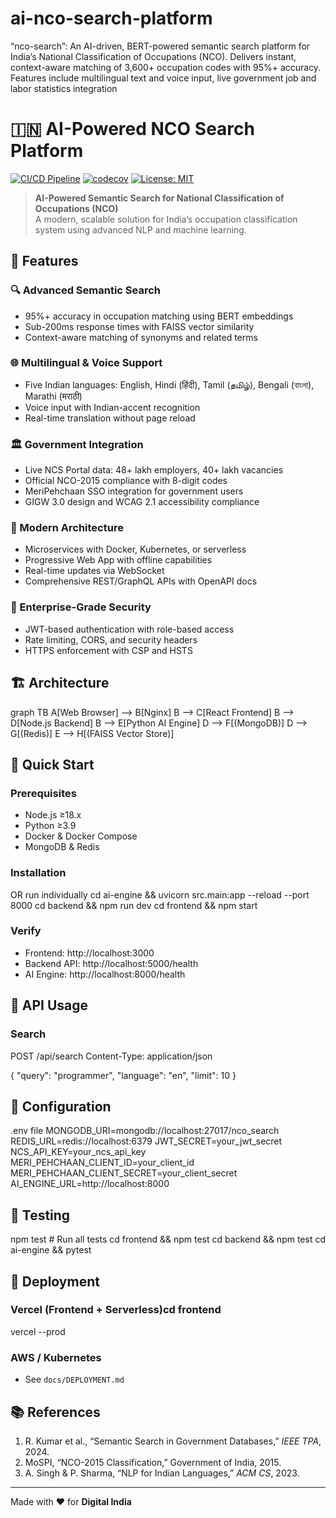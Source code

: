 # ai-nco-search-platform
“nco-search”: An AI-driven, BERT-powered semantic search platform for India’s National Classification of Occupations (NCO). Delivers instant, context-aware matching of 3,600+ occupation codes with 95%+ accuracy. Features include multilingual text and voice input, live government job and labor statistics integration
# 🇮🇳 AI-Powered NCO Search Platform

[![CI/CD Pipeline](https://github.com/your-org/ai-nco-search-platform/actions/workflows/ci.yml/badge.svg)](https://github.com/your-org/ai-nco-search-platform/actions/workflows/ci.yml)
[![codecov](https://codecov.io/gh/your-org/ai-nco-search-platform/branch/main/graph/badge.svg)](https://codecov.io/gh/your-org/ai-nco-search-platform)
[![License: MIT](https://img.shields.io/badge/License-MIT-yellow.svg)](https://opensource.org/licenses/MIT)

> **AI-Powered Semantic Search for National Classification of Occupations (NCO)**  
> A modern, scalable solution for India’s occupation classification system using advanced NLP and machine learning.

## 🌟 Features

### 🔍 Advanced Semantic Search
- 95%+ accuracy in occupation matching using BERT embeddings  
- Sub-200ms response times with FAISS vector similarity  
- Context-aware matching of synonyms and related terms  

### 🌐 Multilingual & Voice Support
- Five Indian languages: English, Hindi (हिंदी), Tamil (தமிழ்), Bengali (বাংলা), Marathi (मराठी)  
- Voice input with Indian-accent recognition  
- Real-time translation without page reload  

### 🏛️ Government Integration
- Live NCS Portal data: 48+ lakh employers, 40+ lakh vacancies  
- Official NCO-2015 compliance with 8-digit codes  
- MeriPehchaan SSO integration for government users  
- GIGW 3.0 design and WCAG 2.1 accessibility compliance  

### 🚀 Modern Architecture
- Microservices with Docker, Kubernetes, or serverless  
- Progressive Web App with offline capabilities  
- Real-time updates via WebSocket  
- Comprehensive REST/GraphQL APIs with OpenAPI docs  

### 🔐 Enterprise-Grade Security
- JWT-based authentication with role-based access  
- Rate limiting, CORS, and security headers  
- HTTPS enforcement with CSP and HSTS  

## 🏗️ Architecture


graph TB
A[Web Browser] --> B[Nginx]
B --> C[React Frontend]
B --> D[Node.js Backend]
B --> E[Python AI Engine]
D --> F[(MongoDB)]
D --> G[(Redis)]
E --> H[(FAISS Vector Store)]

## 🚀 Quick Start

### Prerequisites
- Node.js ≥18.x  
- Python ≥3.9  
- Docker & Docker Compose  
- MongoDB & Redis  

### Installation
OR run individually
cd ai-engine && uvicorn src.main:app --reload --port 8000
cd backend && npm run dev
cd frontend && npm start

### Verify
- Frontend: http://localhost:3000  
- Backend API: http://localhost:5000/health  
- AI Engine: http://localhost:8000/health  

## 📖 API Usage

### Search
POST /api/search
Content-Type: application/json

{
"query": "programmer",
"language": "en",
"limit": 10
}

## 🔧 Configuration
.env file
MONGODB_URI=mongodb://localhost:27017/nco_search
REDIS_URL=redis://localhost:6379
JWT_SECRET=your_jwt_secret
NCS_API_KEY=your_ncs_api_key
MERI_PEHCHAAN_CLIENT_ID=your_client_id
MERI_PEHCHAAN_CLIENT_SECRET=your_client_secret
AI_ENGINE_URL=http://localhost:8000

## 🧪 Testing
npm test # Run all tests
cd frontend && npm test
cd backend && npm test
cd ai-engine && pytest

## 🚀 Deployment

### Vercel (Frontend + Serverless)cd frontend
vercel --prod

### AWS / Kubernetes
- See `docs/DEPLOYMENT.md`

## 📚 References

1. R. Kumar et al., “Semantic Search in Government Databases,” *IEEE TPA*, 2024.  
2. MoSPI, “NCO-2015 Classification,” Government of India, 2015.  
3. A. Singh & P. Sharma, “NLP for Indian Languages,” *ACM CS*, 2023.

---

Made with ❤️ for **Digital India**  
